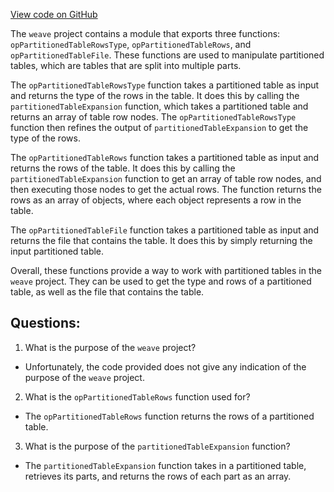 [View code on GitHub](https://github.com/wandb/weave/weave-js/src/core/ops/domain/partitionedTable.ts)

The `weave` project contains a module that exports three functions: `opPartitionedTableRowsType`, `opPartitionedTableRows`, and `opPartitionedTableFile`. These functions are used to manipulate partitioned tables, which are tables that are split into multiple parts. 

The `opPartitionedTableRowsType` function takes a partitioned table as input and returns the type of the rows in the table. It does this by calling the `partitionedTableExpansion` function, which takes a partitioned table and returns an array of table row nodes. The `opPartitionedTableRowsType` function then refines the output of `partitionedTableExpansion` to get the type of the rows.

The `opPartitionedTableRows` function takes a partitioned table as input and returns the rows of the table. It does this by calling the `partitionedTableExpansion` function to get an array of table row nodes, and then executing those nodes to get the actual rows. The function returns the rows as an array of objects, where each object represents a row in the table.

The `opPartitionedTableFile` function takes a partitioned table as input and returns the file that contains the table. It does this by simply returning the input partitioned table.

Overall, these functions provide a way to work with partitioned tables in the `weave` project. They can be used to get the type and rows of a partitioned table, as well as the file that contains the table.
## Questions: 
 1. What is the purpose of the `weave` project?
- Unfortunately, the code provided does not give any indication of the purpose of the `weave` project.

2. What is the `opPartitionedTableRows` function used for?
- The `opPartitionedTableRows` function returns the rows of a partitioned table.

3. What is the purpose of the `partitionedTableExpansion` function?
- The `partitionedTableExpansion` function takes in a partitioned table, retrieves its parts, and returns the rows of each part as an array.